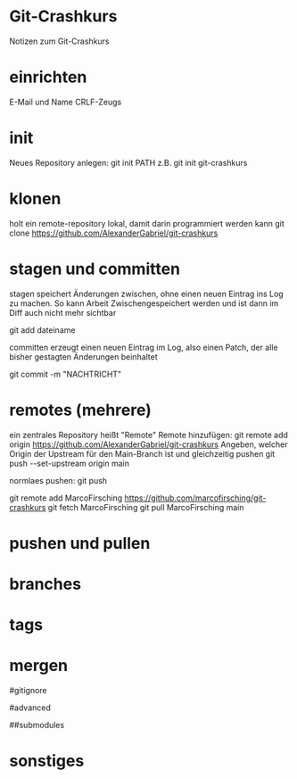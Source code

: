 # Git-Crashkurs
Notizen zum Git-Crashkurs

# einrichten
E-Mail und Name
CRLF-Zeugs

# init
Neues Repository anlegen:
git init PATH
z.B. git init git-crashkurs

# klonen
holt ein remote-repository lokal, damit darin programmiert werden kann
git clone https://github.com/AlexanderGabriel/git-crashkurs

# stagen und committen
stagen speichert Änderungen zwischen, ohne einen neuen Eintrag ins Log zu machen.
So kann Arbeit Zwischengespeichert werden und ist dann im Diff auch nicht mehr sichtbar

git add dateiname

committen erzeugt einen neuen Eintrag im Log, also einen Patch, der alle bisher gestagten Änderungen beinhaltet

git commit -m "NACHTRICHT"

# remotes (mehrere)
ein zentrales Repository heißt "Remote"
Remote hinzufügen: git remote add origin https://github.com/AlexanderGabriel/git-crashkurs
Angeben, welcher Origin der Upstream für den Main-Branch ist und gleichzeitig pushen
git push --set-upstream origin main

normlaes pushen:
git push

git remote add MarcoFirsching https://github.com/marcofirsching/git-crashkurs
git fetch MarcoFirsching 
git pull MarcoFirsching main

# pushen und pullen


# branches

# tags

# mergen

#gitignore

#advanced

##submodules

# sonstiges
